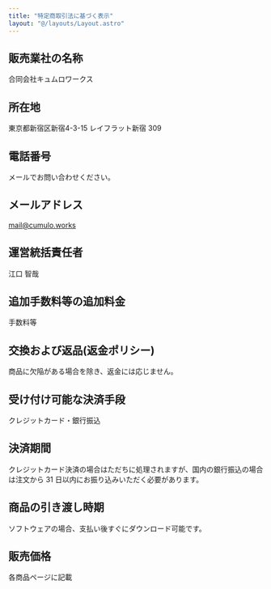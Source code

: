 ```yaml
---
title: "特定商取引法に基づく表示"
layout: "@/layouts/Layout.astro"
---
```


## 販売業社の名称

合同会社キュムロワークス

## 所在地

東京都新宿区新宿4-3-15 レイフラット新宿 309

## 電話番号

メールでお問い合わせください。

## メールアドレス

<mail@cumulo.works>

## 運営統括責任者

江口 智哉

## 追加手数料等の追加料金

手数料等

## 交換および返品(返金ポリシー)

商品に欠陥がある場合を除き、返金には応じません。

## 受け付け可能な決済手段

クレジットカード・銀行振込

## 決済期間

クレジットカード決済の場合はただちに処理されますが、国内の銀行振込の場合は注文から 31 日以内にお振り込みいただく必要があります。

## 商品の引き渡し時期

ソフトウェアの場合、支払い後すぐにダウンロード可能です。

## 販売価格

各商品ページに記載
